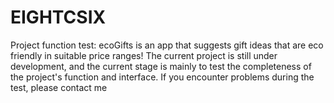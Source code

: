 # EIGHTCSIX
Project function test: ecoGifts is an app that suggests gift ideas that are eco friendly in suitable price ranges! The current project is still under development, and the current stage is mainly to test the completeness of the project's function and interface. If you encounter problems during the test, please contact me
